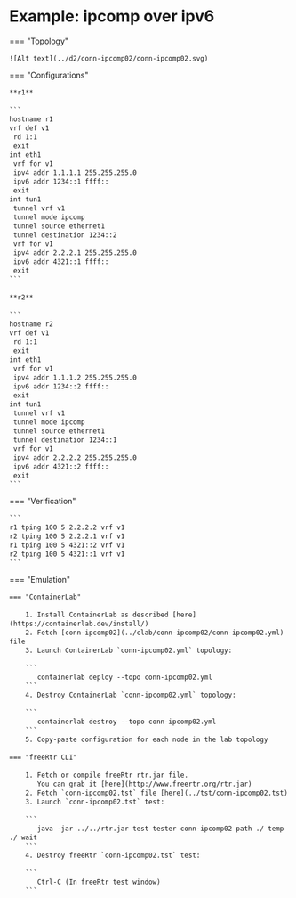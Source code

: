 # Example: ipcomp over ipv6

=== "Topology"

    ![Alt text](../d2/conn-ipcomp02/conn-ipcomp02.svg)

=== "Configurations"

    **r1**

    ```
    hostname r1
    vrf def v1
     rd 1:1
     exit
    int eth1
     vrf for v1
     ipv4 addr 1.1.1.1 255.255.255.0
     ipv6 addr 1234::1 ffff::
     exit
    int tun1
     tunnel vrf v1
     tunnel mode ipcomp
     tunnel source ethernet1
     tunnel destination 1234::2
     vrf for v1
     ipv4 addr 2.2.2.1 255.255.255.0
     ipv6 addr 4321::1 ffff::
     exit
    ```

    **r2**

    ```
    hostname r2
    vrf def v1
     rd 1:1
     exit
    int eth1
     vrf for v1
     ipv4 addr 1.1.1.2 255.255.255.0
     ipv6 addr 1234::2 ffff::
     exit
    int tun1
     tunnel vrf v1
     tunnel mode ipcomp
     tunnel source ethernet1
     tunnel destination 1234::1
     vrf for v1
     ipv4 addr 2.2.2.2 255.255.255.0
     ipv6 addr 4321::2 ffff::
     exit
    ```

=== "Verification"

    ```
    r1 tping 100 5 2.2.2.2 vrf v1
    r2 tping 100 5 2.2.2.1 vrf v1
    r1 tping 100 5 4321::2 vrf v1
    r2 tping 100 5 4321::1 vrf v1
    ```

=== "Emulation"

    === "ContainerLab"

        1. Install ContainerLab as described [here](https://containerlab.dev/install/)  
        2. Fetch [conn-ipcomp02](../clab/conn-ipcomp02/conn-ipcomp02.yml) file  
        3. Launch ContainerLab `conn-ipcomp02.yml` topology:  

        ```
           containerlab deploy --topo conn-ipcomp02.yml  
        ```
        4. Destroy ContainerLab `conn-ipcomp02.yml` topology:  

        ```
           containerlab destroy --topo conn-ipcomp02.yml  
        ```
        5. Copy-paste configuration for each node in the lab topology

    === "freeRtr CLI"

        1. Fetch or compile freeRtr rtr.jar file.  
           You can grab it [here](http://www.freertr.org/rtr.jar)  
        2. Fetch `conn-ipcomp02.tst` file [here](../tst/conn-ipcomp02.tst)  
        3. Launch `conn-ipcomp02.tst` test:  

        ```
           java -jar ../../rtr.jar test tester conn-ipcomp02 path ./ temp ./ wait
        ```
        4. Destroy freeRtr `conn-ipcomp02.tst` test:  

        ```
           Ctrl-C (In freeRtr test window)
        ```

